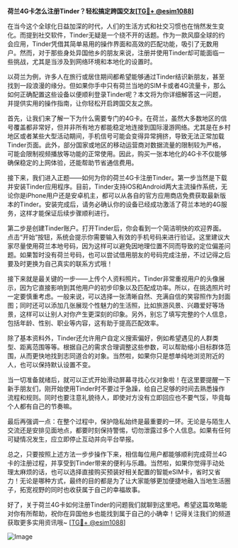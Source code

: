 **荷兰4G卡怎么注册Tinder？轻松搞定跨国交友[[TG💪+ @esim1088](https://t.me/s/esim1088)]**

在当今这个全球化日益加深的时代，人们的生活方式和社交习惯也在悄然发生变化。而提到社交软件，Tinder无疑是一个绕不开的话题。作为一款风靡全球的约会应用，Tinder凭借其简单易用的操作界面和高效的匹配功能，吸引了无数用户。然而，对于那些身处异国他乡的朋友来说，注册并使用Tinder却可能面临一些挑战，尤其是当涉及到网络环境和本地化的设置时。

以荷兰为例，许多人在旅行或居住期间都希望能够通过Tinder结识新朋友，甚至找到一段浪漫的缘分。但如果你手中只有荷兰当地的SIM卡或者4G流量卡，那么如何正确配置这些设备以便顺利登录Tinder呢？本文将为你详细解答这一问题，并提供实用的操作指南，让你轻松开启跨国交友之旅。

首先，让我们来了解一下为什么需要专门的4G卡。在荷兰，虽然大多数地区的信号覆盖都非常好，但并非所有地方都能稳定地连接到国际漫游网络。尤其是在乡村地区或者某些大型活动期间，手机信号可能会变得异常拥挤，导致无法正常加载Tinder页面。此外，部分国家或地区的移动运营商对数据流量的限制较为严格，可能会限制视频播放等功能的正常使用。因此，购买一张本地化的4G卡不仅能够确保稳定的上网体验，还能帮助节省通信费用。

接下来，我们进入正题——如何为你的荷兰4G卡注册Tinder。第一步当然是下载并安装Tinder应用程序。目前，Tinder支持iOS和Android两大主流操作系统，无论你是iPhone用户还是安卓机主，都可以从各自的官方应用商店免费获取最新版本的Tinder。安装完成后，请务必确认你的设备已经成功激活了荷兰本地的4G服务，这样才能保证后续步骤顺利进行。

第二步是创建Tinder账户。打开Tinder后，你会看到一个简洁明快的欢迎界面。点击“开始”按钮，系统会提示你需要输入有效的手机号码来进行验证。这里建议大家尽量使用荷兰本地号码，因为这样可以避免因地理位置不同而导致的定位偏差问题。如果暂时没有荷兰号码，也可以尝试借用朋友的号码完成注册，不过记得之后要及时更换为自己真实的联系方式哦！

接下来就是最关键的一步——上传个人资料照片。Tinder非常重视用户的头像展示，因为它直接影响到其他用户的初步印象以及匹配成功率。所以，在挑选照片时一定要慎重考虑。一般来说，可以选择一张清晰自然、充满自信的笑容照作为封面图；同时还可以添加几张展现个性魅力的生活照，比如旅游风景、兴趣爱好等场景，这样可以让别人对你产生更深刻的印象。另外，别忘了填写完整的个人信息，包括年龄、性别、职业等内容，这有助于提高匹配效率。

除了基本资料外，Tinder还允许用户自定义搜索偏好，例如希望遇见的人群类型、距离范围等等。根据自己的需求合理调整这些参数，可以帮助缩小目标群体范围，从而更快地找到志同道合的对象。当然啦，如果你只是想单纯地浏览附近的人，也可以保持默认设置不变。

当一切准备就绪后，就可以正式开始滑动屏幕寻找心仪对象啦！在这里要提醒一下新手朋友们，刚开始使用Tinder时不要过于急躁，给自己足够的时间去熟悉操作流程和规则。同时也要注意礼貌待人，即使对方没有立即回应也不要气馁，毕竟每个人都有自己的节奏嘛。

最后再强调一点：在整个过程中，保护隐私始终是最重要的一环。无论是与陌生人交流还是安排见面地点，都要时刻保持警惕，切勿泄露过多个人信息。如果有任何可疑情况发生，应立即停止互动并向平台举报。

总之，只要按照上述方法一步步操作下来，相信每位用户都能够顺利完成荷兰4G卡的注册过程，并享受到Tinder带来的便利与乐趣。当然啦，如果你觉得手动处理太麻烦的话，也可以选择直接购买预装好相关配置的智能eSIM卡，省时又省力！无论是哪种方式，最终的目的都是为了让大家能够更加便捷地融入当地生活圈子，拓宽视野的同时也收获属于自己的幸福故事。

好了，关于荷兰4G卡如何注册Tinder的问题我们就聊到这里吧。希望这篇攻略能对你有所帮助，祝你在异国他乡也能找到属于自己的小确幸！记得关注我们的频道获取更多实用资讯哦~ [[TG💪+ @esim1088](https://t.me/s/esim1088)] 

![Image](https://i.postimg.cc/4NQfJmqS/Snipaste-2025-05-13-00-14-12.png)